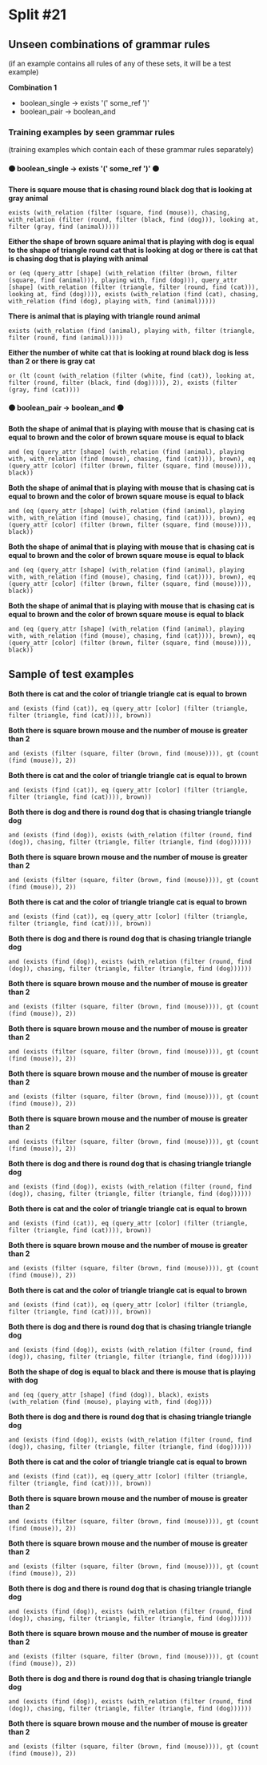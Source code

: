 # Split #21
## Unseen combinations of grammar rules
(if an example contains all rules of any of these sets, it will be a test example)

**Combination 1**
* boolean_single -> exists '(' some_ref ')'
* boolean_pair -> boolean_and

### Training examples by seen grammar rules
(training examples which contain each of these grammar rules separately)
#### ⚫ boolean_single -> exists '(' some_ref ')' ⚫
**There is square mouse that is chasing round black dog that is looking at gray animal**
 ```
exists (with_relation (filter (square, find (mouse)), chasing, with_relation (filter (round, filter (black, find (dog))), looking at, filter (gray, find (animal)))))
```
**Either the shape of brown square animal that is playing with dog is equal to the shape of triangle round cat that is looking at dog or there is cat that is chasing dog that is playing with animal**
 ```
or (eq (query_attr [shape] (with_relation (filter (brown, filter (square, find (animal))), playing with, find (dog))), query_attr [shape] (with_relation (filter (triangle, filter (round, find (cat))), looking at, find (dog)))), exists (with_relation (find (cat), chasing, with_relation (find (dog), playing with, find (animal)))))
```
**There is animal that is playing with triangle round animal**
 ```
exists (with_relation (find (animal), playing with, filter (triangle, filter (round, find (animal)))))
```
**Either the number of white cat that is looking at round black dog is less than 2 or there is gray cat**
 ```
or (lt (count (with_relation (filter (white, find (cat)), looking at, filter (round, filter (black, find (dog))))), 2), exists (filter (gray, find (cat))))
```
#### ⚫ boolean_pair -> boolean_and ⚫
**Both the shape of animal that is playing with mouse that is chasing cat is equal to brown and the color of brown square mouse is equal to black**
 ```
and (eq (query_attr [shape] (with_relation (find (animal), playing with, with_relation (find (mouse), chasing, find (cat)))), brown), eq (query_attr [color] (filter (brown, filter (square, find (mouse)))), black))
```
**Both the shape of animal that is playing with mouse that is chasing cat is equal to brown and the color of brown square mouse is equal to black**
 ```
and (eq (query_attr [shape] (with_relation (find (animal), playing with, with_relation (find (mouse), chasing, find (cat)))), brown), eq (query_attr [color] (filter (brown, filter (square, find (mouse)))), black))
```
**Both the shape of animal that is playing with mouse that is chasing cat is equal to brown and the color of brown square mouse is equal to black**
 ```
and (eq (query_attr [shape] (with_relation (find (animal), playing with, with_relation (find (mouse), chasing, find (cat)))), brown), eq (query_attr [color] (filter (brown, filter (square, find (mouse)))), black))
```
**Both the shape of animal that is playing with mouse that is chasing cat is equal to brown and the color of brown square mouse is equal to black**
 ```
and (eq (query_attr [shape] (with_relation (find (animal), playing with, with_relation (find (mouse), chasing, find (cat)))), brown), eq (query_attr [color] (filter (brown, filter (square, find (mouse)))), black))
```
## Sample of test examples
**Both there is cat and the color of triangle triangle cat is equal to brown**
 ```
and (exists (find (cat)), eq (query_attr [color] (filter (triangle, filter (triangle, find (cat)))), brown))
```
**Both there is square brown mouse and the number of mouse is greater than 2**
 ```
and (exists (filter (square, filter (brown, find (mouse)))), gt (count (find (mouse)), 2))
```
**Both there is cat and the color of triangle triangle cat is equal to brown**
 ```
and (exists (find (cat)), eq (query_attr [color] (filter (triangle, filter (triangle, find (cat)))), brown))
```
**Both there is dog and there is round dog that is chasing triangle triangle dog**
 ```
and (exists (find (dog)), exists (with_relation (filter (round, find (dog)), chasing, filter (triangle, filter (triangle, find (dog))))))
```
**Both there is square brown mouse and the number of mouse is greater than 2**
 ```
and (exists (filter (square, filter (brown, find (mouse)))), gt (count (find (mouse)), 2))
```
**Both there is cat and the color of triangle triangle cat is equal to brown**
 ```
and (exists (find (cat)), eq (query_attr [color] (filter (triangle, filter (triangle, find (cat)))), brown))
```
**Both there is dog and there is round dog that is chasing triangle triangle dog**
 ```
and (exists (find (dog)), exists (with_relation (filter (round, find (dog)), chasing, filter (triangle, filter (triangle, find (dog))))))
```
**Both there is square brown mouse and the number of mouse is greater than 2**
 ```
and (exists (filter (square, filter (brown, find (mouse)))), gt (count (find (mouse)), 2))
```
**Both there is square brown mouse and the number of mouse is greater than 2**
 ```
and (exists (filter (square, filter (brown, find (mouse)))), gt (count (find (mouse)), 2))
```
**Both there is square brown mouse and the number of mouse is greater than 2**
 ```
and (exists (filter (square, filter (brown, find (mouse)))), gt (count (find (mouse)), 2))
```
**Both there is square brown mouse and the number of mouse is greater than 2**
 ```
and (exists (filter (square, filter (brown, find (mouse)))), gt (count (find (mouse)), 2))
```
**Both there is dog and there is round dog that is chasing triangle triangle dog**
 ```
and (exists (find (dog)), exists (with_relation (filter (round, find (dog)), chasing, filter (triangle, filter (triangle, find (dog))))))
```
**Both there is cat and the color of triangle triangle cat is equal to brown**
 ```
and (exists (find (cat)), eq (query_attr [color] (filter (triangle, filter (triangle, find (cat)))), brown))
```
**Both there is square brown mouse and the number of mouse is greater than 2**
 ```
and (exists (filter (square, filter (brown, find (mouse)))), gt (count (find (mouse)), 2))
```
**Both there is cat and the color of triangle triangle cat is equal to brown**
 ```
and (exists (find (cat)), eq (query_attr [color] (filter (triangle, filter (triangle, find (cat)))), brown))
```
**Both there is dog and there is round dog that is chasing triangle triangle dog**
 ```
and (exists (find (dog)), exists (with_relation (filter (round, find (dog)), chasing, filter (triangle, filter (triangle, find (dog))))))
```
**Both the shape of dog is equal to black and there is mouse that is playing with dog**
 ```
and (eq (query_attr [shape] (find (dog)), black), exists (with_relation (find (mouse), playing with, find (dog))))
```
**Both there is dog and there is round dog that is chasing triangle triangle dog**
 ```
and (exists (find (dog)), exists (with_relation (filter (round, find (dog)), chasing, filter (triangle, filter (triangle, find (dog))))))
```
**Both there is cat and the color of triangle triangle cat is equal to brown**
 ```
and (exists (find (cat)), eq (query_attr [color] (filter (triangle, filter (triangle, find (cat)))), brown))
```
**Both there is square brown mouse and the number of mouse is greater than 2**
 ```
and (exists (filter (square, filter (brown, find (mouse)))), gt (count (find (mouse)), 2))
```
**Both there is square brown mouse and the number of mouse is greater than 2**
 ```
and (exists (filter (square, filter (brown, find (mouse)))), gt (count (find (mouse)), 2))
```
**Both there is dog and there is round dog that is chasing triangle triangle dog**
 ```
and (exists (find (dog)), exists (with_relation (filter (round, find (dog)), chasing, filter (triangle, filter (triangle, find (dog))))))
```
**Both there is square brown mouse and the number of mouse is greater than 2**
 ```
and (exists (filter (square, filter (brown, find (mouse)))), gt (count (find (mouse)), 2))
```
**Both there is dog and there is round dog that is chasing triangle triangle dog**
 ```
and (exists (find (dog)), exists (with_relation (filter (round, find (dog)), chasing, filter (triangle, filter (triangle, find (dog))))))
```
**Both there is square brown mouse and the number of mouse is greater than 2**
 ```
and (exists (filter (square, filter (brown, find (mouse)))), gt (count (find (mouse)), 2))
```